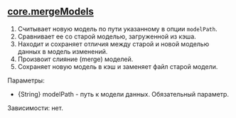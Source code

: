 ## [core.mergeModels](./src/tasks-core/merge-model)

1. Считывает новую модель по пути указанному в опции `modelPath`. 
2. Сравнивает ее со старой моделью, загруженной из кэша. 
3. Находит и сохраняет отличия между старой и новой моделью данных в модель изменений.
4. Произвоит слияние (merge) моделей.
5. Сохраняет новую модель в кэш и заменяет файл старой модели.

Параметры: 

* {String} modelPath - путь к модели данных. Обязательный параметр.

Зависимости: нет.
